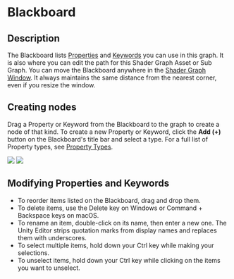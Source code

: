# Blackboard

## Description
The Blackboard lists [Properties](https://docs.unity3d.com/Manual/SL-Properties.html) and [Keywords](Keywords) you can use in this graph. It is also where you can edit the path for this Shader Graph Asset or Sub Graph.
You can move the Blackboard anywhere in the [Shader Graph Window](Shader-Graph-Window). It always maintains the same distance from the nearest corner, even if you resize the window.


## Creating nodes
Drag a Property or Keyword from the Blackboard to the graph to create a node of that kind. To create a new Property or Keyword, click the **Add (+)** button on the Blackboard's title bar and select a type. For a full list of Property types, see [Property Types](Property-Types).


![](images/blackboard_shadergraph_path.png) ![](images/blackboard_subgraph_path.png)

## Modifying Properties and Keywords
* To reorder items listed on the Blackboard, drag and drop them.
* To delete items, use the Delete key on Windows or Command + Backspace keys on macOS.
* To rename an item, double-click on its name, then enter a new one. The Unity Editor strips quotation marks from display names and replaces them with underscores.
* To select multiple items, hold down your Ctrl key while making your selections.
* To unselect items, hold down your Ctrl key while clicking on the items you want to unselect.
